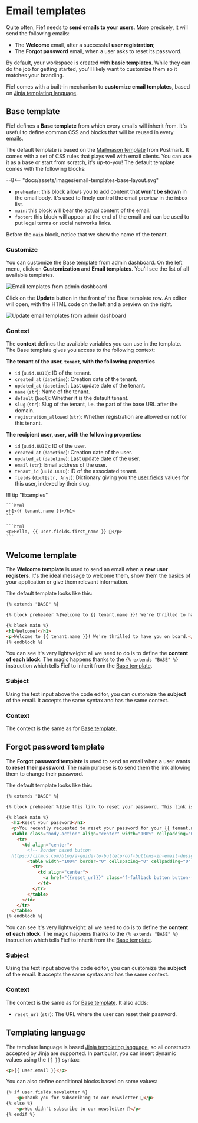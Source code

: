 # Email templates

Quite often, Fief needs to **send emails to your users**. More precisely, it will send the following emails:

* The **Welcome** email, after a successful **user registration**;
* The **Forgot password** email, when a user asks to reset its password.

By default, your workspace is created with **basic templates**. While they can do the job for getting started, you'll likely want to customize them so it matches your branding.

Fief comes with a built-in mechanism to **customize email templates**, based on [Jinja templating language](https://jinja.palletsprojects.com/en/3.0.x/templates/).

## Base template

Fief defines a **Base template** from which every emails will inherit from. It's useful to define common CSS and blocks that will be reused in every emails.

The default template is based on the [Mailmason template](https://github.com/ActiveCampaign/mailmason) from Postmark. It comes with a set of CSS rules that plays well with email clients. You can use it as a base or start from scratch, it's up-to-you! The default template comes with the following blocks:

<div class="excalidraw">
--8<-- "docs/assets/images/email-templates-base-layout.svg"
</div>

* `preheader`: this block allows you to add content that **won't be shown** in the email body. It's used to finely control the email preview in the inbox list.
* `main`: this block will bear the actual content of the email.
* `footer`: this block will appear at the end of the email and can be used to put legal terms or social networks links.

Before the `main` block, notice that we show the name of the tenant.

### Customize

You can customize the Base template from admin dashboard. On the left menu, click on **Customization** and **Email templates**. You'll see the list of all available templates.

![Email templates from admin dashboard](/assets/images/admin-email-templates.png)

Click on the **Update** button in the front of the Base template row. An editor will open, with the HTML code on the left and a preview on the right.

![Update email templates from admin dashboard](/assets/images/admin-email-templates-edit.png)

### Context

The **context** defines the available variables you can use in the template. The Base template gives you access to the following context:

**The tenant of the user, `tenant`, with the following properties**

  * `id` (`uuid.UUID`): ID of the tenant.
  * `created_at` (`datetime`): Creation date of the tenant.
  * `updated_at` (`datetime`): Last update date of the tenant.
  * `name` (`str`): Name of the tenant.
  * `default` (`bool`): Whether it is the default tenant.
  * `slug` (`str`): Slug of the tenant, i.e. the part of the base URL after the domain.
  * `registration_allowed` (`str`): Whether registration are allowed or not for this tenant.


**The recipient user, `user`, with the following properties:**

  * `id` (`uuid.UUID`): ID of the user.
  * `created_at` (`datetime`): Creation date of the user.
  * `updated_at` (`datetime`): Last update date of the user.
  * `email` (`str`): Email address of the user.
  * `tenant_id` (`uuid.UUID`): ID of the associated tenant.
  * `fields` (`dict[str, Any]`): Dictionary giving you the [user fields](../admin-dashboard/user-fields.md) values for this user, indexed by their slug.

!!! tip "Examples"

    ```html
    <h1>{{ tenant.name }}</h1>
    ```

    ```html
    <p>Hello, {{ user.fields.first_name }} 👋</p>
    ```

## Welcome template

The **Welcome template** is used to send an email when a **new user registers**. It's the ideal message to welcome them, show them the basics of your application or give them relevant information.

The default template looks like this:

```html
{% extends "BASE" %}

{% block preheader %}Welcome to {{ tenant.name }}! We're thrilled to have you on board.{% endblock %}

{% block main %}
<h1>Welcome!</h1>
<p>Welcome to {{ tenant.name }}! We're thrilled to have you on board.</p>
{% endblock %}
```

You can see it's very lightweight: all we need to do is to define the **content of each block**. The magic happens thanks to the `{% extends "BASE" %}` instruction which tells Fief to inherit from the [Base template](#base-template).

### Subject

Using the text input above the code editor, you can customize the **subject** of the email. It accepts the same syntax and has the same context.

### Context

The context is the same as for [Base template](#context).

## Forgot password template

The **Forgot password template** is used to send an email when a user wants to **reset their password**. The main purpose is to send them the link allowing them to change their password.

The default template looks like this:

```html
{% extends "BASE" %}

{% block preheader %}Use this link to reset your password. This link is only valid for 1 hour.{% endblock %}

{% block main %}
  <h1>Reset your password</h1>
  <p>You recently requested to reset your password for your {{ tenant.name }} account. Use the button below to reset it. <strong>This password reset link is only valid for the next hour.</strong></p>
  <table class="body-action" align="center" width="100%" cellpadding="0" cellspacing="0" role="presentation">
    <tr>
      <td align="center">
        <!-- Border based button
  https://litmus.com/blog/a-guide-to-bulletproof-buttons-in-email-design -->
        <table width="100%" border="0" cellspacing="0" cellpadding="0" role="presentation">
          <tr>
            <td align="center">
              <a href="{{reset_url}}" class="f-fallback button button--green" target="_blank" rel="noopener noreferrer">Reset your password</a>
            </td>
          </tr>
        </table>
      </td>
    </tr>
  </table>
{% endblock %}
```

You can see it's very lightweight: all we need to do is to define the **content of each block**. The magic happens thanks to the `{% extends "BASE" %}` instruction which tells Fief to inherit from the [Base template](#base-template).

### Subject

Using the text input above the code editor, you can customize the **subject** of the email. It accepts the same syntax and has the same context.

### Context

The context is the same as for [Base template](#context). It also adds:

* `reset_url` (`str`): The URL where the user can reset their password.

## Templating language

The template language is based [Jinja templating language](https://jinja.palletsprojects.com/en/3.0.x/templates/), so all constructs accepted by Jinja are supported. In particular, you can insert dynamic values using the `{{ }}` syntax:

```html
<p>{{ user.email }}</p>
```

You can also define conditional blocks based on some values:

```html
{% if user.fields.newsletter %}
    <p>Thank you for subscribing to our newsletter 🎉</p>
{% else %}
    <p>You didn't subscribe to our newsletter 🥲</p>
{% endif %}
```

